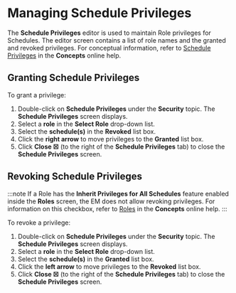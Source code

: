 # Managing Schedule Privileges

The **Schedule Privileges** editor is used to maintain Role privileges
for Schedules. The editor screen contains a list of role names and the
granted and revoked privileges. For conceptual information, refer to
[Schedule Privileges](../../../administration/privileges.md#schedule-privileges)
 in the **Concepts** online help.

## Granting Schedule Privileges

To grant a privilege:

1. Double-click on **Schedule Privileges** under the **Security**
    topic. The **Schedule Privileges** screen displays.
2. Select a **role** in the **Select Role** drop-down list.
3. Select the **schedule(s)** in the **Revoked** list box.
4. Click the **right arrow** to move privileges to the **Granted** list
    box.
5. Click **Close ☒** (to the right of the **Schedule Privileges** tab)
    to close the **Schedule Privileges** screen.

## Revoking Schedule Privileges

:::note
If a Role has the **Inherit Privileges for All Schedules** feature enabled inside the **Roles** screen, the EM does not allow revoking privileges. For information on this checkbox, refer to [Roles](../../../administration/roles.md) in the **Concepts** online help.
:::

To revoke a privilege:

1. Double-click on **Schedule Privileges** under the **Security**
    topic. The **Schedule Privileges** screen displays.
2. Select a **role** in the **Select Role** drop-down list.
3. Select the **schedule(s)** in the **Granted** list box.
4. Click the **left arrow** to move privileges to the **Revoked** list
    box.
5. Click **Close ☒** (to the right of the **Schedule Privileges** tab)
    to close the **Schedule Privileges** screen.

